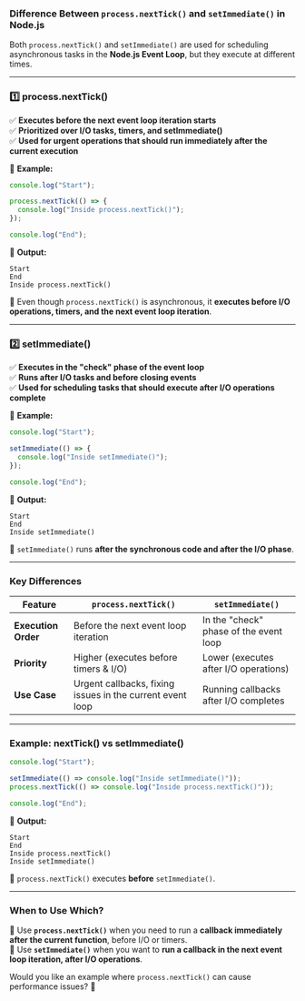 ### **Difference Between `process.nextTick()` and `setImmediate()` in Node.js**

Both `process.nextTick()` and `setImmediate()` are used for scheduling asynchronous tasks in the **Node.js Event Loop**, but they execute at different times.

---

### **1️⃣ process.nextTick()**

✅ **Executes before the next event loop iteration starts**  
✅ **Prioritized over I/O tasks, timers, and setImmediate()**  
✅ **Used for urgent operations that should run immediately after the current execution**

📌 **Example:**

```javascript
console.log("Start");

process.nextTick(() => {
  console.log("Inside process.nextTick()");
});

console.log("End");
```

🔹 **Output:**

```
Start
End
Inside process.nextTick()
```

🔹 Even though `process.nextTick()` is asynchronous, it **executes before I/O operations, timers, and the next event loop iteration**.

---

### **2️⃣ setImmediate()**

✅ **Executes in the "check" phase of the event loop**  
✅ **Runs after I/O tasks and before closing events**  
✅ **Used for scheduling tasks that should execute after I/O operations complete**

📌 **Example:**

```javascript
console.log("Start");

setImmediate(() => {
  console.log("Inside setImmediate()");
});

console.log("End");
```

🔹 **Output:**

```
Start
End
Inside setImmediate()
```

🔹 `setImmediate()` runs **after the synchronous code and after the I/O phase**.

---

### **Key Differences**

| Feature             | `process.nextTick()`                                      | `setImmediate()`                       |
| ------------------- | --------------------------------------------------------- | -------------------------------------- |
| **Execution Order** | Before the next event loop iteration                      | In the "check" phase of the event loop |
| **Priority**        | Higher (executes before timers & I/O)                     | Lower (executes after I/O operations)  |
| **Use Case**        | Urgent callbacks, fixing issues in the current event loop | Running callbacks after I/O completes  |

---

### **Example: nextTick() vs setImmediate()**

```javascript
console.log("Start");

setImmediate(() => console.log("Inside setImmediate()"));
process.nextTick(() => console.log("Inside process.nextTick()"));

console.log("End");
```

🔹 **Output:**

```
Start
End
Inside process.nextTick()
Inside setImmediate()
```

🔹 `process.nextTick()` executes **before** `setImmediate()`.

---

### **When to Use Which?**

🔹 Use **`process.nextTick()`** when you need to run a **callback immediately after the current function**, before I/O or timers.  
🔹 Use **`setImmediate()`** when you want to **run a callback in the next event loop iteration, after I/O operations**.

Would you like an example where `process.nextTick()` can cause performance issues? 🚀
